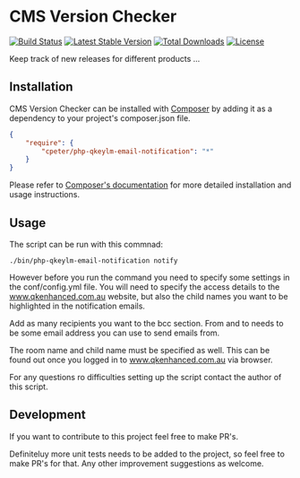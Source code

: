 # CMS Version Checker

[![Build Status](https://travis-ci.org/cpeter/php-qkeylm-email-notification.svg?branch=master)](https://travis-ci.org/cpeter/php-qkeylm-email-notification)
[![Latest Stable Version](https://poser.pugx.org/cpeter/php-qkeylm-email-notification/v/stable.svg)](https://packagist.org/packages/cpeter/php-qkeylm-email-notification)
[![Total Downloads](https://poser.pugx.org/cpeter/php-qkeylm-email-notification/downloads.svg)](https://packagist.org/packages/cpeter/php-qkeylm-email-notification)
[![License](https://poser.pugx.org/cpeter/php-qkeylm-email-notification/license.svg)](https://packagist.org/packages/cpeter/php-qkeylm-email-notification)


Keep track of new releases for different products ...


## Installation

CMS Version Checker can be installed with [Composer](http://getcomposer.org)
by adding it as a dependency to your project's composer.json file.

```json
{
    "require": {
        "cpeter/php-qkeylm-email-notification": "*"
    }
}
```

Please refer to [Composer's documentation](https://github.com/composer/composer/blob/master/doc/00-intro.md#introduction)
for more detailed installation and usage instructions.

## Usage

The script can be run with this commnad:

```./bin/php-qkeylm-email-notification notify```

However before you run the command you need to specify some settings in the conf/config.yml file. You will need to
specify the access details to the www.qkenhanced.com.au website, but also the child names you want to be highlighted in
the notification emails.

Add as many recipients you want to the bcc section. From and to needs to be some email address you can use to send 
emails from.

The room name and child name must be specified as well. This can be found out once you logged in to
www.qkenhanced.com.au via browser.

For any questions ro difficulties setting up the script contact the author of this script.

## Development

If you want to contribute to this project feel free to make PR's. 

Definiteluy more unit tests needs to be added to the project, so feel free to make PR's for that.
Any other improvement suggestions as welcome.
